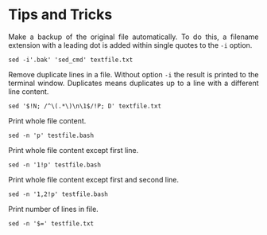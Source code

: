 # Tips and Tricks

<p align="justify">Make a backup of the original file automatically. To do this, a filename extension with a leading dot is added within single quotes to the <code>-i</code> option.</p> 

    sed -i'.bak' 'sed_cmd' textfile.txt

<p align="justify">Remove duplicate lines in a file. Without option <code>-i</code> the result is printed to the terminal window. Duplicates means duplicates up to a line with a different line content.</p> 

    sed '$!N; /^\(.*\)\n\1$/!P; D' textfile.txt

Print whole file content.

    sed -n 'p' testfile.bash

Print whole file content except first line.

    sed -n '1!p' testfile.bash

Print whole file content except first and second line.

    sed -n '1,2!p' testfile.bash

Print number of lines in file.

    sed -n '$=' testfile.txt
